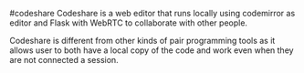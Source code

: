 #codeshare
Codeshare is a web editor that runs locally using codemirror as editor and Flask with WebRTC to collaborate with other people.

Codeshare is different from other kinds of pair programming tools as it allows user to both have a local copy of the code and work even when they are not connected a session.
